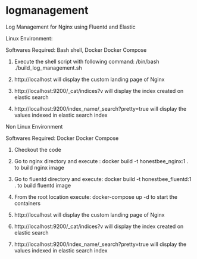 # logmanagement
Log Management for Nginx using Fluentd and Elastic

Linux Environment:

Softwares Required: Bash shell, Docker Docker Compose

1. Execute the shell script with following command: /bin/bash ./build_log_management.sh

2. http://localhost will display the custom landing page of Nginx

3. http://localhost:9200/_cat/indices?v will display the index created on elastic search

4. http://localhost:9200/index_name/_search?pretty=true will display the values indexed in elastic search index

Non Linux Environment

Softwares Required: Docker Docker Compose

1. Checkout the code

2. Go to nginx directory and execute : docker build -t honestbee_nginx:1 . to build nginx image

3. Go to fluentd directory and execute: docker build -t honestbee_fluentd:1 . to build fluentd image

4. From the root location execute: docker-compose up -d to start the containers

5. http://localhost will display the custom landing page of Nginx

6. http://localhost:9200/_cat/indices?v will display the index created on elastic search

7. http://localhost:9200/index_name/_search?pretty=true will display the values indexed in elastic search index
